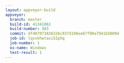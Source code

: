 ```yaml
---
layout: appveyor-build
appveyor:
  branch: master
  build-id: 41341061
  build-number: 383
  commit: df407073826326c937d196ee67f90a7941b5009d
  job-id: lqsvkhwtasi52p5q
  job-number: 1
  os-name: Windows
  test-result: 1
---
```

